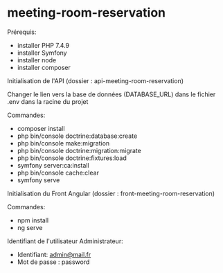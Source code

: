 # meeting-room-reservation

Prérequis:
- installer PHP 7.4.9
- installer Symfony
- installer node
- installer composer


Initialisation de l'API (dossier : api-meeting-room-reservation)

Changer le lien vers la base de données (DATABASE_URL) dans le fichier .env dans la racine du projet

Commandes:
- composer install
- php bin/console doctrine:database:create
- php bin/console make:migration
- php bin/console doctrine:migration:migrate
- php bin/console doctrine:fixtures:load
- symfony server:ca:install
- php bin/console cache:clear 
- symfony serve

Initialisation du Front Angular (dossier : front-meeting-room-reservation)

Commandes:
- npm install
- ng serve

Identifiant de l'utilisateur Administrateur:
- Identifiant: admin@mail.fr
- Mot de passe : password
